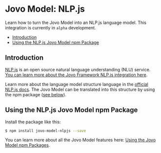 # Jovo Model: NLP.js

Learn how to turn the Jovo Model into an NLP.js language model. This integration is currently in `alpha` development.

* [Introduction](#introduction)
* [Using the NLP.js Jovo Model npm Package](#using-the-nlpjs-jovo-model-npm-package)

## Introduction

[NLP.js](https://github.com/axa-group/nlp.js) is an open source natural language understanding (NLU) service. [You can learn more about the Jovo Framework NLP.js integration here](https://www.jovo.tech/marketplace/jovo-nlu-nlpjs).

Learn more about the language model structure language in the [official NLP.js docs](https://github.com/axa-group/nlp.js/blob/master/README.md). The Jovo Model can be translated into this structure by using the npm package ([see below](#using-the-nlpjs-jovo-model-npm-package)).


## Using the NLP.js Jovo Model npm Package

Install the package like this:

```sh
$ npm install jovo-model-nlpjs --save
```

You can learn more about all the Jovo Model features here: [Using the Jovo Model npm Packages](http://jovo.tech/marketplace/jovo-model#using-the-jovo-model-npm-packages).
